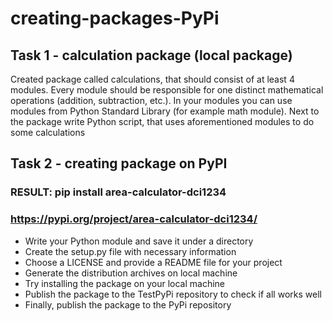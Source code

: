 # creating-packages-PyPi

## Task 1 - calculation package (local package)

Created package called calculations, that should consist of at least 4 modules.
Every module should be responsible for one distinct mathematical operations (addition, subtraction, etc.).
In your modules you can use modules from Python Standard Library (for example math module).
Next to the package write Python script, that uses aforementioned modules to do some calculations

## Task 2 - creating package on PyPI

### RESULT: pip install area-calculator-dci1234  
### https://pypi.org/project/area-calculator-dci1234/


- Write your Python module and save it under a directory  
- Create the setup.py file with necessary information  
- Choose a LICENSE and provide a README file for your project  
- Generate the distribution archives on local machine  
- Try installing the package on your local machine  
- Publish the package to the TestPyPi repository to check if all works well  
- Finally, publish the package to the PyPi repository  
